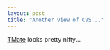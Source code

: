 ```yaml
---
layout: post
title: "Another view of CVS..."
---
```




<a href="http://tmate.org/">TMate</a> looks pretty nifty...


